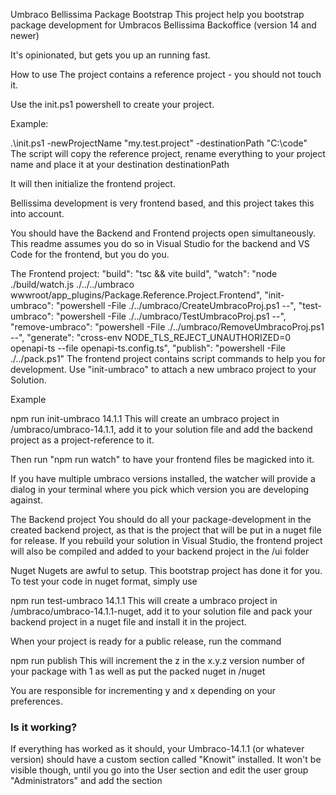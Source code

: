 Umbraco Bellissima Package Bootstrap
This project help you bootstrap package development for Umbracos Bellissima Backoffice (version 14 and newer)

It's opinionated, but gets you up an running fast.

How to use
The project contains a reference project - you should not touch it.

Use the init.ps1 powershell to create your project.

Example:

.\init.ps1 -newProjectName "my.test.project" -destinationPath "C:\code"
The script will copy the reference project, rename everything to your project name and place it at your destination destinationPath

It will then initialize the frontend project.

Bellissima development is very frontend based, and this project takes this into account.

You should have the Backend and Frontend projects open simultaneously. This readme assumes you do so in Visual Studio for the backend and VS Code for the frontend, but you do you.

The Frontend project:
"build": "tsc && vite build",
"watch": "node ./build/watch.js ./../../umbraco wwwroot/app_plugins/Package.Reference.Project.Frontend",
"init-umbraco": "powershell -File ./../umbraco/CreateUmbracoProj.ps1 --",
"test-umbraco": "powershell -File ./../umbraco/TestUmbracoProj.ps1 --",
"remove-umbraco": "powershell -File ./../umbraco/RemoveUmbracoProj.ps1 --",
"generate": "cross-env NODE_TLS_REJECT_UNAUTHORIZED=0 openapi-ts --file openapi-ts.config.ts",
"publish": "powershell -File ./../pack.ps1"
The frontend project contains script commands to help you for development. Use "init-umbraco" to attach a new umbraco project to your Solution.

Example

npm run init-umbraco 14.1.1
This will create an umbraco project in /umbraco/umbraco-14.1.1, add it to your solution file and add the backend project as a project-reference to it.

Then run "npm run watch" to have your frontend files be magicked into it.

If you have multiple umbraco versions installed, the watcher will provide a dialog in your terminal where you pick which version you are developing against.

The Backend project
You should do all your package-development in the created backend project, as that is the project that will be put in a nuget file for release. If you rebuild your solution in Visual Studio, the frontend project will also be compiled and added to your backend project in the /ui folder

Nuget
Nugets are awful to setup. This bootstrap project has done it for you. To test your code in nuget format, simply use

npm run test-umbraco 14.1.1
This will create a umbraco project in /umbraco/umbraco-14.1.1-nuget, add it to your solution file and pack your backend project in a nuget file and install it in the project.

When your project is ready for a public release, run the command

npm run publish
This will increment the z in the x.y.z version number of your package with 1 as well as put the packed nuget in /nuget

You are responsible for incrementing y and x depending on your preferences.

### Is it working?

If everything has worked as it should, your Umbraco-14.1.1 (or whatever version) should have a custom section called "Knowit" installed. It won't be visible though, until you go into the User section and edit the user group "Administrators" and add the section